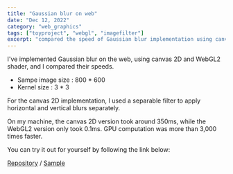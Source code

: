```yaml
---
title: "Gaussian blur on web"
date: "Dec 12, 2022"
category: "web_graphics"
tags: ["toyproject", "webgl", "imagefilter"]
excerpt: "compared the speed of Gaussian blur implementation using canvas 2D and WebGL2..."
---
```


I've implemented Gaussian blur on the web, using canvas 2D and WebGL2 shader, and I compared their speeds.

- Sampe image size : 800 \* 600
- Kernel size : 3 \* 3

For the canvas 2D implementation, I used a separable filter to apply horizontal and vertical blurs separately.

On my machine, the canvas 2D version took around 350ms, while the WebGL2 version only took 0.1ms. GPU computation was more than 3,000 times faster.

You can try it out for yourself by following the link below:

[Repository](https://github.com/waynechoidev/gaussian-blur/) / [Sample](https://waynechoidev.github.io/gaussian-blur/)
